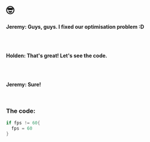 # 🤓

**Jeremy: Guys, guys. I fixed our optimisation problem :D**

<br />
<br />

**Holden: That's great! Let's see the code.**

<br />
<br />

**Jeremy: Sure!**

<br />

### The code:

```c
if fps != 60{
  fps = 60
}  
```

<br />
<br />
